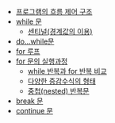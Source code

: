 - [프로그램의 흐름 제어 구조](프로그램의%20흐름%20제어%20구조.md) 
- [while 문](while%20문.md) 
	- [센티널(경계값의 이용)](센티널(경계값의%20이용).md) 
- [do...while문](do...while문.md) 
- [for 루프](for%20루프.md) 
- [for 문의 실행과정](for%20문의%20실행과정.md) 
	- [while 반복과 for 반복 비교](while%20반복과%20for%20반복%20비교.md) 
	- [다양한 증감수식의 형태](다양한%20증감수식의%20형태.md) 
	- [중첩(nested) 반복문](중첩(nested)%20반복문.md) 
- [break 문](break%20문.md) 
- [continue 문](continue%20문.md) 